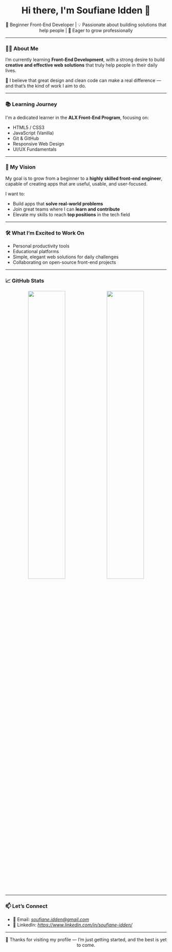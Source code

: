 <h1 align="center">Hi there, I'm Soufiane Idden 👋</h1>

<p align="center">
  🌱 Beginner Front-End Developer | 💡 Passionate about building solutions that help people | 🎯 Eager to grow professionally
</p>

---

### 👨‍💻 About Me

I’m currently learning **Front-End Development**, with a strong desire to build **creative and effective web solutions** that truly help people in their daily lives.

🚀 I believe that great design and clean code can make a real difference — and that’s the kind of work I aim to do.

---

### 📚 Learning Journey

I'm a dedicated learner in the **ALX Front-End Program**, focusing on:

- HTML5 / CSS3
- JavaScript (Vanilla)
- Git & GitHub
- Responsive Web Design
- UI/UX Fundamentals

---

### 🎯 My Vision

My goal is to grow from a beginner to a **highly skilled front-end engineer**, capable of creating apps that are useful, usable, and user-focused.

I want to:
- Build apps that **solve real-world problems**
- Join great teams where I can **learn and contribute**
- Elevate my skills to reach **top positions** in the tech field

---

### 🛠️ What I’m Excited to Work On

- Personal productivity tools
- Educational platforms
- Simple, elegant web solutions for daily challenges
- Collaborating on open-source front-end projects

---

### 📈 GitHub Stats

<p align="center">
  <img src="https://github-readme-stats.vercel.app/api?username=Edensouf&show_icons=true&theme=radical" width="48%"/>
  <img src="https://github-readme-streak-stats.herokuapp.com/?user=Edensouf&theme=radical" width="48%"/>
</p>

---

### 📫 Let’s Connect

- 📧 Email: *soufiane.idden@gmail.com*
- 💼 LinkedIn: *https://www.linkedin.com/in/soufiane-idden/*

---

<p align="center">
  🚀 Thanks for visiting my profile — I’m just getting started, and the best is yet to come.
</p>

